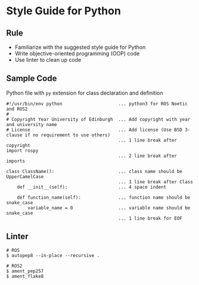 # Style Guide for Python

## Rule
- Familiarize with the suggested style guide for Python
- Write objective-oriented programming (OOP) code
- Use linter to clean up code

## Sample Code
Python file with `py` extension for class declaration and definition
```
#!/usr/bin/env python                     ... python3 for ROS Noetic and ROS2
#
# Copyright Year University of Edinburgh  ... Add copyright with year and university name
# License                                 ... Add license (Use BSD 3-clause if no requirement to use others)
                                          ... 1 line break after copyright
import rospy
                                          ... 2 line break after imports

class ClassName():                        ... class name should be UpperCamelCase
                                          ... 1 line break after Class
    def __init__(self):                   ... 4 space indent

    def function_name(self):              ... function name should be snake_case
        variable_name = 0                 ... variable name should be snake_case
                                          ... 1 line break for EOF
```

## Linter
```
# ROS
$ autopep8 --in-place --recursive .

# ROS2
$ ament_pep257
$ ament_flake8
```
